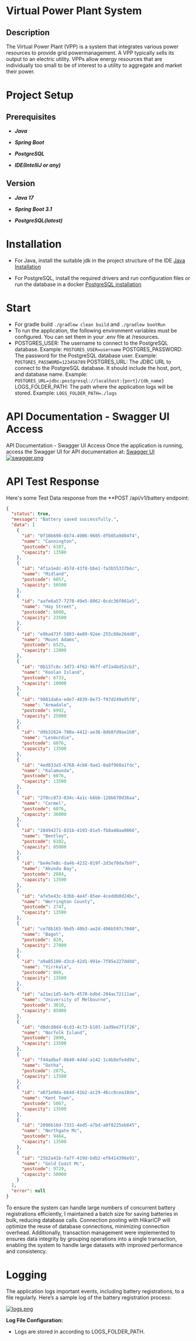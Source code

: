 # Virtual Power Plant System

## Description

The Virtual Power Plant (VPP) is a system that integrates various power resources to provide grid powermanagement.
A VPP typically sells its output to an electric utility. VPPs allow energy resources that are individually too small to
be of interest to a utility to aggregate and market their power.

# **Project Setup**

## **Prerequisites**

- ***Java***

- ***Spring Boot***

- ***PostgreSQL***

- ***IDE(IntelliJ or any)***

## **Version**

- ***Java 17***

- ***Spring Boot 3.1***

- ***PostgreSQL(latest)***

# **Installation**

- For Java, install the suitable jdk in the project structure of the
  IDE [Java Installation](https://www.oracle.com/java/technologies/downloads/#java8)

- For PostgreSQL, install the required drivers and run configuration files or run the database in a
  docker [PostgreSQL installation](https://www.postgresql.org/download/)

# **Start**

- For gradle build `./gradlew clean build` and  `./gradlew bootRun`
- To run the application, the following environment variables must be configured. You can set them in your .env file at
  /resources.
- POSTGRES_USER: The username to connect to the PostgreSQL database. Example: `POSTGRES_USER=username`
  POSTGRES_PASSWORD: The password for the PostgreSQL database user. Example: `POSTGRES_PASSWORD=123456789`
  POSTGRES_URL: The JDBC URL to connect to the PostgreSQL database. It should include the host, port, and database name.
  Example: `POSTGRES_URL=jdbc:postgresql://localhost:{port}/{db_name}`
  LOGS_FOLDER_PATH: The path where the application logs will be stored. Example: `LOGS_FOLDER_PATH=./logs`

# **API Documentation - Swagger UI Access**

API Documentation - Swagger UI Access
Once the application is running, access the Swagger UI for API documentation
at: [Swagger UI](http://localhost:8080/swagger-ui.html)
[![swagger.png](https://i.postimg.cc/zGF3P7c0/swagger.png)](https://postimg.cc/jDCsDHK7)

# **API Test Response**

Here's some Test Data response from the **POST /api/v1/battery endpoint:

```json
{
  "status": true,
  "message": "Battery saved successfully.",
  "data": [
    {
      "id": "0f10b690-6b74-4906-9605-dfb05a9d04f4",
      "name": "Cannington",
      "postcode": 6107,
      "capacity": 13500
    },
    {
      "id": "4f1a1edc-457d-43f8-bbe1-fa3b55337b6c",
      "name": "Midland",
      "postcode": 6057,
      "capacity": 50500
    },
    {
      "id": "aafe6a57-7270-49e5-8062-0cdc36f861e5",
      "name": "Hay Street",
      "postcode": 6000,
      "capacity": 23500
    },
    {
      "id": "e9ba473f-5803-4e89-92ee-255c88e264d0",
      "name": "Mount Adams",
      "postcode": 6525,
      "capacity": 12000
    },
    {
      "id": "0b137c0c-3d73-4f62-9b7f-df2a4bd52cb3",
      "name": "Koolan Island",
      "postcode": 6733,
      "capacity": 10000
    },
    {
      "id": "9881da6a-ede7-4839-8e73-f97d249a95f0",
      "name": "Armadale",
      "postcode": 6992,
      "capacity": 25000
    },
    {
      "id": "d9b32624-780a-4412-ae36-8db8fd9ae1b0",
      "name": "Lesmurdie",
      "postcode": 6076,
      "capacity": 13500
    },
    {
      "id": "4ed833a5-6768-4cb8-9ae1-0a8f968a1fdc",
      "name": "Kalamunda",
      "postcode": 6076,
      "capacity": 13500
    },
    {
      "id": "2f0cc873-034c-4a1c-b6bb-128b670d36aa",
      "name": "Carmel",
      "postcode": 6076,
      "capacity": 36000
    },
    {
      "id": "28494271-831b-4193-81e5-fb8a48aa0066",
      "name": "Bentley",
      "postcode": 6102,
      "capacity": 85000
    },
    {
      "id": "be4e7e8c-da4b-4232-819f-2d3e70da7b9f",
      "name": "Akunda Bay",
      "postcode": 2084,
      "capacity": 13500
    },
    {
      "id": "afe5e43c-b3bb-4e4f-85ee-4ceddb0d24bc",
      "name": "Werrington County",
      "postcode": 2747,
      "capacity": 13500
    },
    {
      "id": "ce78b165-9bd5-40b3-ae2d-496b597c7040",
      "name": "Bagot",
      "postcode": 820,
      "capacity": 27000
    },
    {
      "id": "a9a85100-d3cd-42d1-991e-7f85e227dddd",
      "name": "Yirrkala",
      "postcode": 880,
      "capacity": 13500
    },
    {
      "id": "a21ec1d5-8e7b-4570-bdbd-204ac72111ae",
      "name": "University of Melbourne",
      "postcode": 3010,
      "capacity": 85000
    },
    {
      "id": "d8dcd8d4-8cd3-4c73-b103-1ad9ee7f1f26",
      "name": "Norfolk Island",
      "postcode": 2899,
      "capacity": 13500
    },
    {
      "id": "f44adbaf-0640-4d4d-a142-1c4b8efe4d9a",
      "name": "Ootha",
      "postcode": 2875,
      "capacity": 13500
    },
    {
      "id": "a071e9da-b64d-41b2-ac29-46cc0cea18de",
      "name": "Kent Town",
      "postcode": 5067,
      "capacity": 13500
    },
    {
      "id": "2096b16d-7331-4ed5-a7bd-a0f8225eb845",
      "name": "Northgate Mc",
      "postcode": 9464,
      "capacity": 13500
    },
    {
      "id": "25b2a41b-fa7f-419d-bdb2-ef6414396e91",
      "name": "Gold Coast Mc",
      "postcode": 9729,
      "capacity": 50000
    }
  ],
  "error": null
}
```

To ensure the system can handle large numbers of concurrent battery registrations efficiently, I maintained a batch size
for saving batteries in bulk, reducing database calls. Connection pooling with HikariCP will optimize the reuse of
database connections,
minimizing connection overhead. Additionally, transaction management were implemented to ensures data integrity by
grouping
operations into a single transaction, enabling the system to handle large datasets with improved performance and
consistency.

# **Logging**

The application logs important events, including battery registrations, to a file regularly. Here’s a sample log of the
battery registration process:

[![logs.png](https://i.postimg.cc/G2H2tCh5/logs.png)](https://postimg.cc/BLfs7RFT)

**Log File Configuration:**

- Logs are stored in according to LOGS_FOLDER_PATH.
